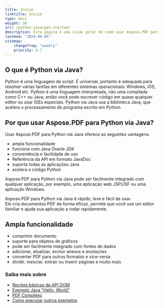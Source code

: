 ```yaml
---
title: Inicie
linktitle: Inicie
type: docs
weight: 30
url: /python-java/get-started/
description: Esta página é uma visão geral de como usar Aspose.PDF para Python via Java para criar e editar um documento PDF
lastmod: "2024-06-05"
sitemap:
    changefreq: "weekly"
    priority: 0.7
---
```


## O que é Python via Java?

Python é uma linguagem de script. É universal, portanto é adequada para resolver várias tarefas em diferentes sistemas operacionais: Windows, iOS, Android etc. Python é uma linguagem interpretada, não uma compilada como C++ ou Java, então você pode escrever código em quase qualquer editor ou usar IDEs especiais. Python via Java usa a biblioteca Java, que acelera o processamento do programa escrito em Python.

## Por que usar Aspose.PDF para Python via Java?

Usar Aspose.PDF para Python via Java oferece as seguintes vantagens:

- ampla funcionalidade
- funciona com Java Oracle JDK
- conveniência e facilidade de uso
- Referência da API em formato JavaDoc
- suporta todas as aplicações Java
- acelera o código Python

Aspose.PDF para Python via Java pode ser facilmente integrado com qualquer aplicação, por exemplo, uma aplicação web JSP/JSF ou uma aplicação Windows.

Aspose.PDF para Python via Java é rápido, leve e fácil de usar.  
Ele cria documentos PDF de forma eficaz, permite que você use um editor familiar e ajuda sua aplicação a rodar rapidamente.

## Ampla funcionalidade

- comprimir documento
- suporte para objetos de gráficos
- pode ser facilmente integrado com fontes de dados
- adicionar, atualizar, excluir anexos e anotações
- converter PDF para outros formatos e vice-versa
- dividir, mesclar, extrair ou inserir páginas e muito mais

### Saiba mais sobre

- [Noções básicas da API DOM](/pdf/python-java/basics-of-dom-api/)
- [Exemplo Java "Hello, World"](/pdf/python-java/hello-world-example/)
- [PDF Complexo](/pdf/python-java/complex-pdf-example/)
- [Como executar outros exemplos](/pdf/python-java/how-to-run-other-examples/)